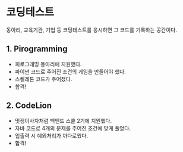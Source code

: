 # 코딩테스트
동아리, 교육기관, 기업 등 코딩테스트를 응시하면 그 코드를 기록하는 공간이다.

## 1. Pirogramming
* 피로그래밍 동아리에 지원했다.
* 파이썬 코드로 주어진 조건의 게임을 만들어야 했다.
* 스켈레톤 코드가 주어졌다.
* 합격!

## 2. CodeLion
* 멋쟁이사자처럼 백엔드 스쿨 2기에 지원했다.
* 자바 코드로 4개의 문제를 주어진 조건에 맞게 풀었다.
* 입출력 시 예외처리가 까다로웠다.
* 합격!
